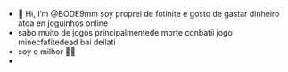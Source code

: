 - 👋 Hi, I’m @BODE9mm soy proprei de fotinite e gosto de gastar dinheiro atoa en joguinhos online
- sabo muito de jogos principalmentede morte conbatii jogo minecfafitedead bai deilati
-  soy o milhor  🙅‍♂️
-  
